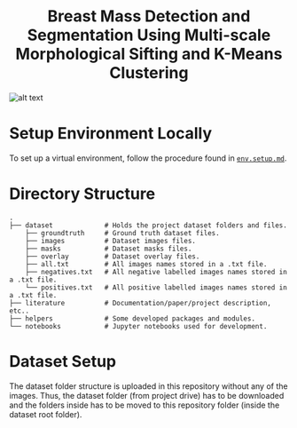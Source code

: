 # <h1 align="center">Breast Mass Detection and Segmentation Using Multi-scale Morphological Sifting and K-Means Clustering</h1>


![alt text](https://github.com/abdalrhmanu/mammographic-breast-mass-detection-and-segmentation/blob/main/report/report_images/visualize_segmentation/segmentation_results_cropped.png?raw=true)

Setup Environment Locally
============

To set up a virtual environment, follow the procedure found in <a href="https://github.com/abdalrhmanu/mammogram-mass-detection/blob/main/env.setup.md" target="_blank"> `env.setup.md`</a>.

Directory Structure
============

```
.
├── dataset             # Holds the project dataset folders and files.
    ├── groundtruth     # Ground truth dataset files.
    ├── images          # Dataset images files.
    ├── masks           # Dataset masks files.
    ├── overlay         # Dataset overlay files.
    ├── all.txt         # All images names stored in a .txt file.
    ├── negatives.txt   # All negative labelled images names stored in a .txt file.
    └── positives.txt   # All positive labelled images names stored in a .txt file.
├── literature          # Documentation/paper/project description, etc..
├── helpers             # Some developed packages and modules.
└── notebooks           # Jupyter notebooks used for development.

```

Dataset Setup
============

The dataset folder structure is uploaded in this repository without any of the images. Thus, the dataset folder (from project drive) has to be downloaded and the folders inside has to be moved to this repository folder (inside the dataset root folder). 
